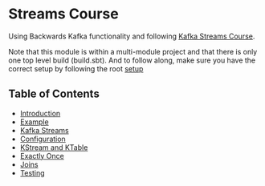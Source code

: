 # Streams Course

Using Backwards Kafka functionality and following [Kafka Streams Course](https://www.udemy.com/kkafka-streams).

Note that this module is within a multi-module project and that there is only one top level build (build.sbt). And to follow along, make sure you have the correct setup by following the root [setup](../../docs/)

## Table of Contents

- [Introduction](docs/introduction.md)
- [Example](docs/example.md)
- [Kafka Streams](docs/kafka-streams.md)
- [Configuration](docs/configuration.md)
- [KStream and KTable](docs/kstream-and-ktable.md)
- [Exactly Once](docs/exactly-once.md)
- [Joins](docs/joins.md)
- [Testing](docs/testing.md)
